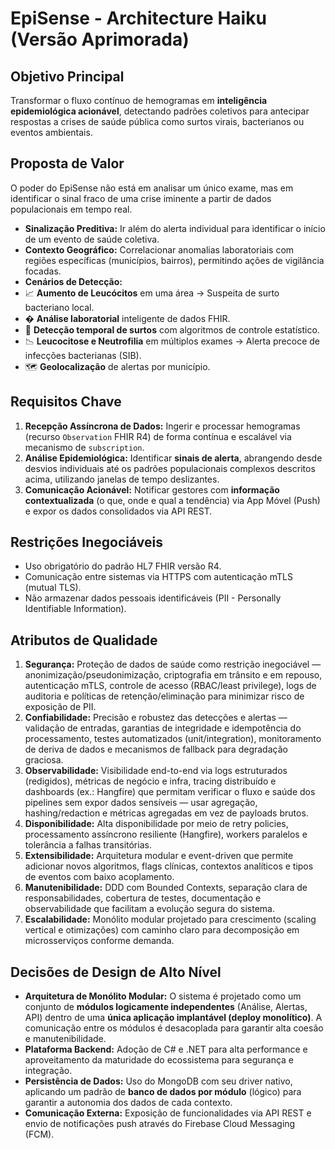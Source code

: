 # EpiSense - Architecture Haiku (Versão Aprimorada)

## Objetivo Principal

Transformar o fluxo contínuo de hemogramas em **inteligência epidemiológica acionável**, detectando padrões coletivos para antecipar respostas a crises de saúde pública como surtos virais, bacterianos ou eventos ambientais.

## Proposta de Valor

O poder do EpiSense não está em analisar um único exame, mas em identificar o sinal fraco de uma crise iminente a partir de dados populacionais em tempo real.

* **Sinalização Preditiva:** Ir além do alerta individual para identificar o início de um evento de saúde coletiva.
* **Contexto Geográfico:** Correlacionar anomalias laboratoriais com regiões específicas (municípios, bairros), permitindo ações de vigilância focadas.
* **Cenários de Detecção:**
* 📈 **Aumento de Leucócitos** em uma área → Suspeita de surto bacteriano local.
* � **Análise laboratorial** inteligente de dados FHIR.
* 🚨 **Detecção temporal de surtos** com algoritmos de controle estatístico.
* 📉 **Leucocitose e Neutrofilia** em múltiplos exames → Alerta precoce de infecções bacterianas (SIB).
* 🗺️ **Geolocalização** de alertas por município.

## Requisitos Chave

1. **Recepção Assíncrona de Dados:** Ingerir e processar hemogramas (recurso `Observation` FHIR R4) de forma contínua e escalável via mecanismo de `subscription`.
2. **Análise Epidemiológica:** Identificar **sinais de alerta**, abrangendo desde desvios individuais até os padrões populacionais complexos descritos acima, utilizando janelas de tempo deslizantes.
3. **Comunicação Acionável:** Notificar gestores com **informação contextualizada** (o que, onde e qual a tendência) via App Móvel (Push) e expor os dados consolidados via API REST.

## Restrições Inegociáveis

* Uso obrigatório do padrão HL7 FHIR versão R4.
* Comunicação entre sistemas via HTTPS com autenticação mTLS (mutual TLS).
* Não armazenar dados pessoais identificáveis (PII - Personally Identifiable Information).

## Atributos de Qualidade
1. **Segurança:** Proteção de dados de saúde como restrição inegociável — anonimização/pseudonimização, criptografia em trânsito e em repouso, autenticação mTLS, controle de acesso (RBAC/least privilege), logs de auditoria e políticas de retenção/eliminação para minimizar risco de exposição de PII.
2. **Confiabilidade:** Precisão e robustez das detecções e alertas — validação de entradas, garantias de integridade e idempotência do processamento, testes automatizados (unit/integration), monitoramento de deriva de dados e mecanismos de fallback para degradação graciosa.
3. **Observabilidade:** Visibilidade end-to-end via logs estruturados (redigidos), métricas de negócio e infra, tracing distribuído e dashboards (ex.: Hangfire) que permitam verificar o fluxo e saúde dos pipelines sem expor dados sensíveis — usar agregação, hashing/redaction e métricas agregadas em vez de payloads brutos.
4. **Disponibilidade:** Alta disponibilidade por meio de retry policies, processamento assíncrono resiliente (Hangfire), workers paralelos e tolerância a falhas transitórias.
5. **Extensibilidade:** Arquitetura modular e event-driven que permite adicionar novos algoritmos, flags clínicas, contextos analíticos e tipos de eventos com baixo acoplamento.
6. **Manutenibilidade:** DDD com Bounded Contexts, separação clara de responsabilidades, cobertura de testes, documentação e observabilidade que facilitam a evolução segura do sistema.
7. **Escalabilidade:** Monólito modular projetado para crescimento (scaling vertical e otimizações) com caminho claro para decomposição em microsserviços conforme demanda.

## Decisões de Design de Alto Nível

* **Arquitetura de Monólito Modular:** O sistema é projetado como um conjunto de **módulos logicamente independentes** (Análise, Alertas, API) dentro de uma **única aplicação implantável (deploy monolítico)**. A comunicação entre os módulos é desacoplada para garantir alta coesão e manutenibilidade.
* **Plataforma Backend:** Adoção de C# e .NET para alta performance e aproveitamento da maturidade do ecossistema para segurança e integração.
* **Persistência de Dados:** Uso do MongoDB com seu driver nativo, aplicando um padrão de **banco de dados por módulo** (lógico) para garantir a autonomia dos dados de cada contexto.
* **Comunicação Externa:** Exposição de funcionalidades via API REST e envio de notificações push através do Firebase Cloud Messaging (FCM).
